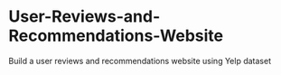 # User-Reviews-and-Recommendations-Website
Build a user reviews and recommendations website using Yelp dataset
